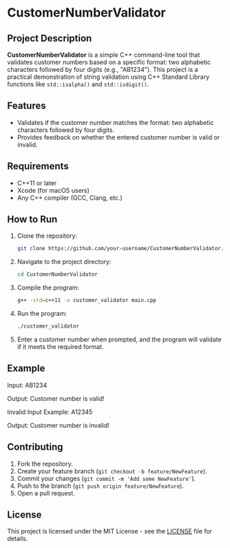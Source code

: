 # CustomerNumberValidator

## Project Description
**CustomerNumberValidator** is a simple C++ command-line tool that validates customer numbers based on a specific format: two alphabetic characters followed by four digits (e.g., "AB1234"). This project is a practical demonstration of string validation using C++ Standard Library functions like `std::isalpha()` and `std::isdigit()`.

## Features
- Validates if the customer number matches the format: two alphabetic characters followed by four digits.
- Provides feedback on whether the entered customer number is valid or invalid.

## Requirements
- C++11 or later
- Xcode (for macOS users)
- Any C++ compiler (GCC, Clang, etc.)

## How to Run

1. Clone the repository:
    ```bash
    git clone https://github.com/your-username/CustomerNumberValidator.git
    ```

2. Navigate to the project directory:
    ```bash
    cd CustomerNumberValidator
    ```

3. Compile the program:
    ```bash
    g++ -std=c++11 -o customer_validator main.cpp
    ```

4. Run the program:
    ```bash
    ./customer_validator
    ```

5. Enter a customer number when prompted, and the program will validate if it meets the required format.

## Example

Input:
AB1234

Output:
Customer number is valid!

Invalid Input Example:
A12345

Output:
Customer number is invalid!

## Contributing

1. Fork the repository.
2. Create your feature branch (`git checkout -b feature/NewFeature`).
3. Commit your changes (`git commit -m 'Add some NewFeature'`).
4. Push to the branch (`git push origin feature/NewFeature`).
5. Open a pull request.

## License

This project is licensed under the MIT License - see the [LICENSE](LICENSE) file for details.




